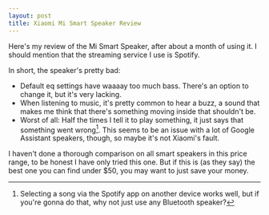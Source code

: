 ```yaml
---
layout: post
title: Xiaomi Mi Smart Speaker Review
---
```


Here's my review of the Mi Smart Speaker, after about a month of using it.
I should mention that the streaming service I use is Spotify.

In short, the speaker's pretty bad:

- Default eq settings have waaaay too much bass. There's an option to change it, but it's very lacking.
- When listening to music, it's pretty common to hear a buzz, a sound that makes me think that there's something moving inside that shouldn't be.
- Worst of all: Half the times I tell it to play something, it just says that something went wrong[^1]. This seems to be an issue with a lot of Google Assistant speakers, though, so maybe it's not Xiaomi's fault.

I haven't done a thorough comparison on all smart speakers in this price range, to be honest I have only tried this one. But if this is (as they say) the best one you can find under $50, you may want to just save your money.

[^1]: Selecting a song via the Spotify app on another device works well, but if you're gonna do that, why not just use any Bluetooth speaker?
